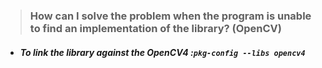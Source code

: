 > ### How can I solve the problem when the program is unable to find an implementation of the library? (OpenCV)
* ##### To link the library against the OpenCV4 :``` pkg-config --libs opencv4 ``` 
